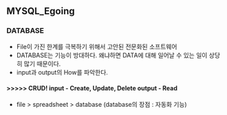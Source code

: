 ## MYSQL_Egoing


### DATABASE
- File이 가진 한계를 극복하기 위해서 고안된 전문화된 소프트웨어
- DATABASE는 기능이 방대하다. 왜냐하면 DATA에 대해 일어날 수 있는 일이 상당히 많기 때문이다.
- input과 output의 How를 파악한다.    
####  >>>>> CRUD! input - Create, Update, Delete   output - Read
- file > spreadsheet > database (database의 장점 : 자동화 기능)





















